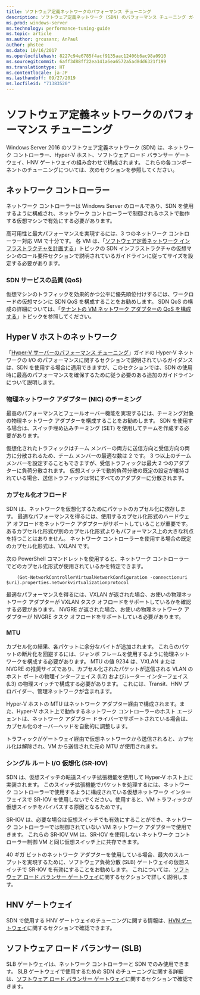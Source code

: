 ```yaml
---
title: ソフトウェア定義ネットワークのパフォーマンス チューニング
description: ソフトウェア定義ネットワーク (SDN) のパフォーマンス チューニング ガイドライン
ms.prod: windows-server
ms.technology: performance-tuning-guide
ms.topic: article
ms.author: grcusanz; AnPaul
author: phstee
ms.date: 10/16/2017
ms.openlocfilehash: 8227c94e6785f4acf9135aac12406b6ac98a0910
ms.sourcegitcommit: 6aff3d88ff22ea141a6ea6572a5ad8dd6321f199
ms.translationtype: HT
ms.contentlocale: ja-JP
ms.lasthandoff: 09/27/2019
ms.locfileid: "71383520"
---
```

# <a name="performance-tuning-software-defined-networks"></a>ソフトウェア定義ネットワークのパフォーマンス チューニング

Windows Server 2016 のソフトウェア定義ネットワーク (SDN) は、ネットワーク コントローラー、Hyper-V ホスト、ソフトウェア ロード バランサー ゲートウェイ、HNV ゲートウェイの組み合わせで構成されます。  これらの各コンポーネントのチューニングについては、次のセクションを参照してください。

## <a name="network-controller"></a>ネットワーク コントローラー

ネットワーク コントローラーは Windows Server のロールであり、SDN を使用するように構成され、ネットワーク コントローラーで制御されるホストで動作する仮想マシンで有効にする必要があります。

高可用性と最大パフォーマンスを実現するには、3 つのネットワーク コントローラー対応 VM で十分です。  各 VM は、「[ソフトウェア定義ネットワーク インフラストラクチャを計画する](../../../../networking/sdn/plan/Plan-a-Software-Defined-Network-Infrastructure.md)」トピックの SDN インフラストラクチャの仮想マシンのロール要件セクションで説明されているガイドラインに従ってサイズを設定する必要があります。

### <a name="sdn-quality-of-service-qos"></a>SDN サービスの品質 (QoS)

仮想マシンのトラフィックを効果的かつ公平に優先順位付けするには、ワークロードの仮想マシンに SDN QoS を構成することをお勧めします。  SDN QoS の構成の詳細については、「[テナントの VM ネットワーク アダプターの QoS を構成する](../../../../networking/sdn/manage/Configure-QoS-for-Tenant-VM-Network-Adapter.md)」トピックを参照してください。

## <a name="hyper-v-host-networking"></a>Hyper V ホストのネットワーク

「[Hyper-V サーバーのパフォーマンス チューニング](../../role/remote-desktop/session-hosts.md)」ガイドの Hyper-V ネットワークの I/O のパフォーマンスに関するセクションで説明されているガイダンスは、SDN を使用する場合に適用できますが、このセクションでは、SDN の使用時に最高のパフォーマンスを確保するために従う必要のある追加のガイドラインについて説明します。

### <a name="physical-network-adapter-nic-teaming"></a>物理ネットワーク アダプター (NIC) のチーミング

最高のパフォーマンスとフェールオーバー機能を実現するには、チーミング対象の物理ネットワーク アダプターを構成することをお勧めします。  SDN を使用する場合は、スイッチ埋め込みチーミング (SET) を使用してチームを作成する必要があります。  

仮想化されたトラフィックはチーム メンバーの両方に送信方向と受信方向の両方に分散されるため、チーム メンバーの最適な数は 2 です。  3 つ以上のチーム メンバーを設定することもできますが、受信トラフィックは最大 2 つのアダプターに負荷分散されます。  仮想スイッチで動的負荷分散の既定の設定が維持されている場合、送信トラフィックは常にすべてのアダプターに分散されます。


### <a name="encapsulation-offloads"></a>カプセル化オフロード

SDN は、ネットワークを仮想化するためにパケットのカプセル化に依存します。  最適なパフォーマンスを得るには、使用するカプセル化形式のハードウェア オフロードをネットワーク アダプターがサポートしていることが重要です。  あるカプセル化形式が別のカプセル化形式よりもパフォーマンス上の大きな利点を持つことはありません。  ネットワーク コントローラーを使用する場合の既定のカプセル化形式は、VXLAN です。

次の PowerShell コマンドレットを使用すると、ネットワーク コントローラーでどのカプセル化形式が使用されているかを特定できます。

``` syntax
    (Get-NetworkControllerVirtualNetworkConfiguration -connectionuri $uri).properties.networkvirtualizationprotocol
```

最適なパフォーマンスを得るには、VXLAN が返された場合、お使いの物理ネットワーク アダプターが VXLAN タスク オフロードをサポートしているかを確認する必要があります。  NVGRE が返された場合、お使いの物理ネットワーク アダプターが NVGRE タスク オフロードをサポートしている必要があります。

### <a name="mtu"></a>MTU

カプセル化の結果、各パケットに余分なバイトが追加されます。  これらのパケットの断片化を回避するには、ジャンボ フレームを使用するように物理ネットワークを構成する必要があります。  MTU の値 9234 は、VXLAN または NVGRE の推奨サイズであり、カプセル化されたパケットが送信される VLAN のホスト ポートの物理インターフェイス (L2) およびルーター インターフェイス (L3) の物理スイッチで構成する必要があります。  これには、Transit、HNV プロバイダー、管理ネットワークが含まれます。

Hyper-V ホストの MTU はネットワーク アダプター経由で構成されます。また、Hyper-V ホスト上で動作するネットワーク コントローラーのホスト エージェントは、ネットワーク アダプター ドライバーでサポートされている場合は、カプセル化のオーバーヘッドを自動的に調整します。  

トラフィックがゲートウェイ経由で仮想ネットワークから送信されると、カプセル化は解除され、VM から送信された元の MTU が使用されます。

### <a name="single-root-io-virtualization-sr-iov"></a>シングル ルート I/O 仮想化 (SR-IOV)

SDN は、仮想スイッチの転送スイッチ拡張機能を使用して Hyper-V ホスト上に実装されます。  このスイッチ拡張機能でパケットを処理するには、ネットワーク コントローラーで使用するように構成されている仮想ネットワーク インターフェイスで SR-IOV を使用しないでください。使用すると、VM トラフィックが仮想スイッチをバイパスする原因となるためです。

SR-IOV は、必要な場合は仮想スイッチでも有効にすることができ、ネットワーク コントローラーでは制御されていない VM ネットワーク アダプターで使用できます。  これらの SR-IOV VM は、SR-IOV を使用しない ネットワーク コントローラー制御 VM と同じ仮想スイッチ上に共存できます。

40 ギガ ビットのネットワーク アダプターを使用している場合、最大のスループットを実現するために、ソフトウェア負荷分散 (SLB) ゲートウェイの仮想スイッチで SR-IOV を有効にすることをお勧めします。  これについては、[ソフトウェア ロード バランサー ゲートウェイ](slb-gateway-performance.md)に関するセクションで詳しく説明します。

## <a name="hnv-gateways"></a>HNV ゲートウェイ

SDN で使用する HNV ゲートウェイのチューニングに関する情報は、[HVN ゲートウェイ](hnv-gateway-performance.md)に関するセクションで確認できます。

## <a name="software-load-balancer-slb"></a>ソフトウェア ロード バランサー (SLB)

SLB ゲートウェイは、ネットワーク コントローラーと SDN でのみ使用できます。  SLB ゲートウェイで使用するための SDN のチューニングに関する詳細は、[ソフトウェア ロード バランサー ゲートウェイ](slb-gateway-performance.md)に関するセクションで確認できます。
